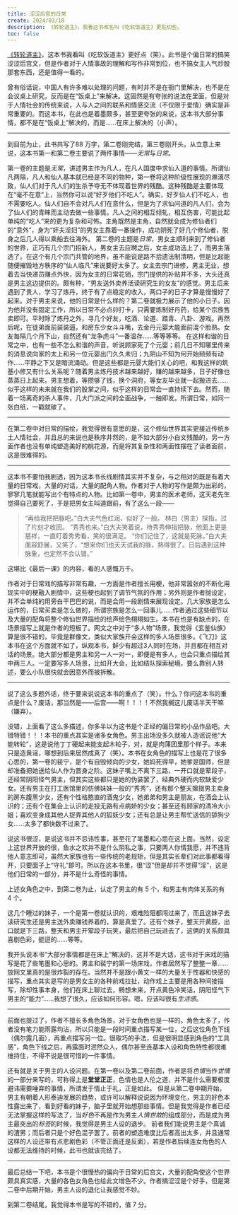 ```yaml
---
title: 涩涩后宫的日常
create: 2024/03/18
description: 《转轮道主》，我看这书改名叫《吃软饭道主》更贴切些。
toc: false
---
```


[《转轮道主》](https://www.qidian.com/book/1037333167/)，这本书我看叫《吃软饭道主》更好点（笑）。此书是个偏日常的搞笑涩涩后宫文，但是作者对于人情事故的理解和写作非常到位，也不搞女主人气炒股那套东西，还是值得一看的。

曾有俗话说，中国人有许多难以处理的问题，有时并不是在衙门里解决，也不是在会议桌上研究，反而是在“饭桌上”来解决。这固然是有夸张的说法在里面，但是对于人情社会的传统来说，人与人之间的联系和情感交流（不仅限于爱情）确实是非常重要的。而这本书，在此也是着墨颇多，甚至更夸张的来说，这本书大部分事情，都不是在“饭桌上”解决的，而是……在床上解决的（小声）。

---

到目前为止，此书共写了88 万字，第二卷刚完结，第三卷刚开头。从立意上来说，这本书第一和第二卷主要说了两件事情——*无常*与*日常*。

第一卷的主题是*无常*，讲述男主作为凡人，在凡人国度中求仙入道的事情。所谓仙凡两隔，凡人和仙人基本就已经是不同的物种，第一卷将这种阶级性展现的淋漓尽致，仙人们对于凡人们的生杀予夺无不体现着世界的残酷。这种残酷是主要体现在“毫不在意”上，当然你可以说“好歹他们不吃人”。确实，好歹仙人们不吃人，也不需要吃人。仙人们自不会对凡人们在意什么，但是为了求仙问道的凡人们，会为了仙人们的青睐而主动去做一些事情。凡人之间的相互倾轧，相互伤害，可能比起单纯的“吃人”来的更为复杂和可怖。主角既然是主角，自然就会成为修仙者们的“意外”，身为“奸夫淫妇”的男女主靠着一番操作，成功阴死了好几个修仙者，脱身之后几人得以乘船去往海外。
第二卷的主题是*日常*，男女主顺利来到了修仙者的世界，正巧有几个宗门招新人，男女主去应聘之后，女主成功选上了，而男主落选了。在这个有几个宗门共管的地界，虽不能说是路不拾遗法制清明，但是比起能随便摧毁地方秩序的“仙人临凡”来说要好太多了。女主去宗门进修，男主无业，想着去当快递员赚点外快，因为女主的日常花销，宗门提供的补贴并不多，大头还真是男主这边提供的。颇有种，“男友送外卖养活读研究生的女友”的感觉。男主后来遇到了贵人，学习了炼丹，终于有了点稳定的收入，两口子的日子才算是慢慢好了起来。对于男主来说，他的日常是什么样的？第二卷就极力展示了他的小日子。因为他并没有固定工作，所以日常不必点卯打卡，只需要炼制好丹药，给某个宗族售卖即可。平时除了炼丹之外，寻几个好友，吃酒、论道、踏青、八卦、游戏。再然后呢，在徒弟面前装装逼，和房东少女斗斗嘴，去金丹元婴大能面前混个脸熟。女友每隔几个月下山，自然还有“龙争虎斗”一番温存……等等等等。
在这样和谐的日常之中，也有一些不怎么和谐的声音，听说顾家死了个元婴；前几日不知哪里传来的消息说向家的太上和另一位元婴出门久久未归；九阴山不知为何开始频频有动作……平静之下又是暗流涌动。但是这些都是元婴大能们关心的吧，和我这样的筑基小修又有什么关系呢？随着男主炼丹技术越来越好，赚的越来越多，日子好像也蒸蒸日上起来。男主想着，等攒够了钱，换个洞府，等女友毕业就一起搬进去……似乎这样的未来就在我们的股掌之间，似乎这样的日常会一直持续下去。然而，随着一场离奇的杀人事件，几大门派之间的全面战争，一触即发。所谓日常，如同一张白纸，一戳就破了。

---

在第二卷中对日常的描绘，我觉得很有意思的是，这个修仙世界其实更接近传统乡土人情社会，并且总的来说也是秩序井然的，是不如大部分小白文残酷的，另一方面作者也没有单纯塑造美好的桃花源，而是将其复杂性和两面性摆在了读者面前，这是很难得的。

---

这本书不要怕我剧透，因为这本书长线剧情其实并不复杂，与之相对的既是有着大量的日常戏，大量的对话，大量的配角人物。作者对于人物的写作是颇为出彩的，寥寥几笔就能写出个有特点的人物。比如第一卷中，男主的医术老师，这天老先生觉得自己要死了，于是把男女主叫道跟前，有了这么一段——

> “再给我把把脉吧。”白大夫气色红润，似好了一般。
> 林白（男主）探指，过了片刻才收回。
> “秀秀也来。”白大夫笑着说，待秀秀伸指把脉，他面上更是慈祥，一直盯着秀秀看，笑的很满足。
> “你们记住了，这就是死脉。”白大夫面容舒展，又笑了，“想来你们也天天试我的脉，熟得很了。日后遇到这种脉象，也定然不会认错。”

这堪比《最后一课》的内容，看的人感慨万千。

作者对于日常戏的描写非常有趣，一方面是作者擅长用梗，他非常嚣张的不断化用现实中的梗融入剧情中，这些梗也起到了调节气氛的作用；另外则是作者抛设定，并不会单纯的用旁白干巴巴的说，而是会用一段剧情来展现设定。几大家族是怎么运作的，日常买卖是怎么做的，所谓宗族是怎么一回事儿……作者通过这些细节以及大量的配角将整个修仙世界描绘的绘声绘色栩栩如生。本书在也是有缺点的，在场景描写上就是作者的短板了。网文之中对于“多人物”场景，我觉得《玄鉴仙族》算是很不错的，毕竟是群像文，类似大家族开会这样的多人场景很多。《飞刀》这本书在这个方面就不如了，纵观本书，鲜少有超过3人同时在场，并且都在相互对话的场景。绝大部分都是男主和另一人一对一，即便是有多人，也会只重点描绘其中两三人。一定要写多人场景，比如开大会，比如结队探索秘境，要么靠别人转述，要么小队很快就会因意外而被拆散。

---

说了这么多题外话，终于要来说说这本书的重点了（笑）。什么？你问这本书的重点是什么？废话，那当然是——后宫——啊！！！！不然我搁这儿废话半天干嘛（嫌弃）。

没错，上面看了这么多描述，你多半以为这书是个正经的偏日常的小品作品吧。大错特错！！！本书的重点其实是诸多女角色。男主出场没多久就被人造谣说他“大能转轮”，这是说他丁丁硬起来能支起木轮子，对，就是肉蒲团里那个样子。本来只是造黄谣，哪想到后来居然成真了（笑）。本书在女角色的描写上也是花了很多心思的，第一卷的裴宁，是个有自毁倾向的少女，她妈死得早，她爹是国师，但是却准备把她送给仙人作为晋身之阶。这妹子嘴上不离下三路，一开口就是荤段子，还经常阴阳怪气男主，但其实这些都只是她的伪装罢了，经典外硬而内软缺爱少女。还有男主在打工医馆里的仿佛妹妹一般的“秀秀”，还有那个整天撺掇男主卖身的房东腹黑少女，还有个性格憨直的酒鬼少女，她弟弟和男主是朋友，在酒会上认识的；还有个在集会上认识的走投无路有点病娇的少女；甚至还有顾家的清冷大小姐；喜欢变身成其他人捉弄其他人的狐妖少女；还有总是让男主帮忙送信的舔狗少女……太多了都快数不过来了。

说这书很涩，是说这书并不忌讳性事，甚至花了笔墨和心思在这上面。当然，设定上这世界开放的很，鱼水之欢并不是什么阴私之事，只要两人你情我愿，并不违背他人意志即可，虽然大家族也有一些传统的老规矩，但是其实长辈们对此事都看得开，只要面子上“守礼”即可。所以在这本书里，很“涩”但是却并不觉得“淫”，这是他们日常的一部分，并不是什么奇怪的事情。

上述女角色之中，到第二卷为止，认定了男主的有 5 个，和男主有肉体关系的有 4 个。

这几个睡过的妹子，一个是第一卷就认识的，艰难险阻都闯过来了，而且这妹子去读研究生还是男主送外卖赚钱养着的，算是真爱了。还有个妹子，整天开黄腔，出口就是下三路，整天和男主开荤段子玩笑，最后把自己玩进去了，这俩的关系颇具喜剧色彩，挺逗的……等等。

我开头说本书“大部分事情都是在床上”解决的，这并不是大话，这书对于床戏的描写是花了些笔墨和心思的。男主和裴宁的第一场床戏，作者居然写了整整一章……放网文里真的是很炸裂的存在。当然并不是跟小黄文一样的大量关于性器和快感的描写，重点其实是写的是男女主的各种前戏拉扯，动作戏上主要是用各种间接描写，除却性事本身，他们在床上聊过去，畅想未来，开点黄色冷笑话，阴阳怪气下男主的“能力”……我想了很久，应该如何形容。嗯，应该叫很有*生活感*。

---

前面也提过了，作者不擅长多角色场景，对于女角色也是一样的。角色太多了，作者没有笔力能雨露均沾，所以只能是一段时间重点描写某一位，之后这位角色下线（偶尔露几面），再重点描写另一位。很取巧的手法，但是很明显感到角色的“工具感”，角色下线之后，再露面时泯然众人，偶尔甚至连基本人设和角色特性都很难维持住，不得不说是很可惜的一件事情。

还有就是关于男主的人设问题。在第一卷以及第二卷前面，作者是将*色情*当作*世情*的一部分来写的，可称得上是**堂堂正正**，色情也是人伦之道，并不是什么需要极度避讳需要唾弃的事情，所谓发于情止于礼，正是如此。
但是从第二卷中期开始，男主有朝着人形泰迪发展的趋势，或许可以解释说说因为环境变化，男主的好色本性露出来了，看到好看的妹子，脑子里就开始想那些事情。但是我觉得是作者已经无法掌握这样的写法了，当*好色*不再是作为男主*人情世故*的组成部分，而是成为男主最突出的*标签*的时候，我觉得是男主人设的退步。
前者我们能说男主是个真诚的渣男；而后者只是个好色混子罢了。前者的塑造难度比后者高出太多，并且通常这样的人设还带有点悲剧色彩（不管正面还是反面），若是作者后续连女角色的人设都无法维持的时候，此书也就该完结了。

---

最后总结一下吧，本书是个很慢热的偏向于日常的后宫文，大量的配角使这个世界颇具真实感，大量的各色女角色也给此文增色不少。作者搞涩涩是个好手，但是第二卷中后期开始，男主人设的退化让我感觉不妙。

到第二卷结尾，我觉得本书是写的不错的，值 7 分。
